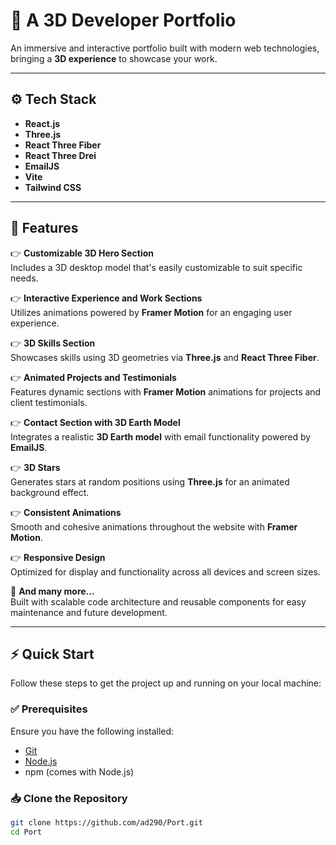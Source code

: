 # 🚀 A 3D Developer Portfolio

An immersive and interactive portfolio built with modern web technologies, bringing a **3D experience** to showcase your work.

---

## ⚙️ Tech Stack

- **React.js**
- **Three.js**
- **React Three Fiber**
- **React Three Drei**
- **EmailJS**
- **Vite**
- **Tailwind CSS**

---

## 🔋 Features

👉 **Customizable 3D Hero Section**  
Includes a 3D desktop model that's easily customizable to suit specific needs.

👉 **Interactive Experience and Work Sections**  
Utilizes animations powered by **Framer Motion** for an engaging user experience.

👉 **3D Skills Section**  
Showcases skills using 3D geometries via **Three.js** and **React Three Fiber**.

👉 **Animated Projects and Testimonials**  
Features dynamic sections with **Framer Motion** animations for projects and client testimonials.

👉 **Contact Section with 3D Earth Model**  
Integrates a realistic **3D Earth model** with email functionality powered by **EmailJS**.

👉 **3D Stars**  
Generates stars at random positions using **Three.js** for an animated background effect.

👉 **Consistent Animations**  
Smooth and cohesive animations throughout the website with **Framer Motion**.

👉 **Responsive Design**  
Optimized for display and functionality across all devices and screen sizes.

🔁 **And many more...**  
Built with scalable code architecture and reusable components for easy maintenance and future development.

---

## ⚡ Quick Start

Follow these steps to get the project up and running on your local machine:

### ✅ Prerequisites

Ensure you have the following installed:

- [Git](https://git-scm.com/)
- [Node.js](https://nodejs.org/)
- npm (comes with Node.js)

### 📥 Clone the Repository

```bash
git clone https://github.com/ad290/Port.git
cd Port
